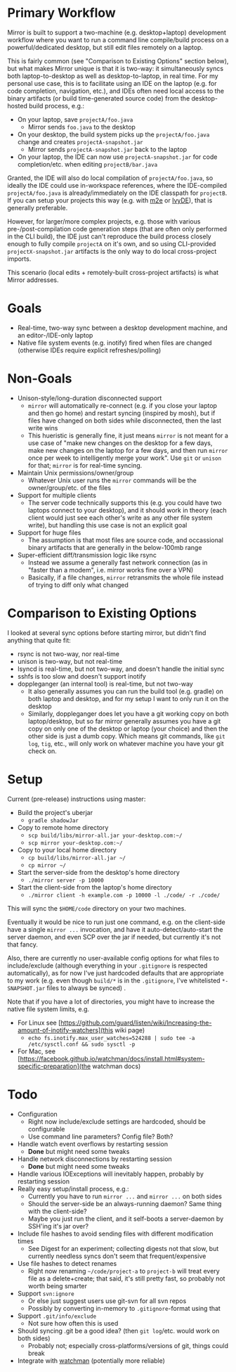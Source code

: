 
Primary Workflow
================

Mirror is built to support a two-machine (e.g. desktop+laptop) development workflow where you want to run a command line compile/build process on a powerful/dedicated desktop, but still edit files remotely on a laptop.

This is fairly common (see "Comparison to Existing Options" section below), but what makes Mirror unique is that it is two-way: it simultaneously syncs both laptop-to-desktop as well as desktop-to-laptop, in real time. For my personal use case, this is to facilitate using an IDE on the laptop (e.g. for code completion, navigation, etc.), and IDEs often need local access to the binary artifacts (or build time-generated source code) from the desktop-hosted build process, e.g.:

* On your laptop, save `projectA/foo.java`
  * Mirror sends `foo.java` to the desktop
* On your desktop, the build system picks up the `projectA/foo.java` change and creates `projectA-snapshot.jar`
  * Mirror sends `projectA-snapshot.jar` back to the laptop
* On your laptop, the IDE can now use `projectA-snapshot.jar` for code completion/etc. when editing `projectB/bar.java`

Granted, the IDE will also do local compilation of `projectA/foo.java`, so ideally the IDE could use in-workspace references, where the IDE-compiled `projectA/foo.java` is already/immediately on the IDE classpath for `projectB`. If you can setup your projects this way (e.g. with [m2e](http://www.eclipse.org/m2e/) or [IvyDE](https://ant.apache.org/ivy/ivyde/)), that is generally preferable.

However, for larger/more complex projects, e.g. those with various pre-/post-compilation code generation steps (that are often only performed in the CLI build), the IDE just can't reproduce the build process closely enough to fully compile `projectA` on it's own, and so using CLI-provided `projectX-snapshot.jar` artifacts is the only way to do local cross-project imports.

This scenario (local edits + remotely-built cross-project artifacts) is what Mirror addresses.

Goals
=====

* Real-time, two-way sync between a desktop development machine, and an editor-/IDE-only laptop
* Native file system events (e.g. inotify) fired when files are changed (otherwise IDEs require explicit refreshes/polling)

Non-Goals
=========

* Unison-style/long-duration disconnected support
  * `mirror` will automatically re-connect (e.g. if you close your laptop and then go home) and restart syncing (inspired by mosh), but if files have changed on both sides while disconnected, then the last write wins
  * This hueristic is generally fine, it just means `mirror` is not meant for a use case of "make new changes on the desktop for a few days, make new changes on the laptop for a few days, and then run `mirror` once per week to intelligently merge your work". Use `git` or `unison` for that; `mirror` is for real-time syncing.
* Maintain Unix permissions/owner/group
  * Whatever Unix user runs the `mirror` commands will be the owner/group/etc. of the files
* Support for multiple clients
  * The server code technically supports this (e.g. you could have two laptops connect to your desktop), and it should work in theory (each client would just see each other's write as any other file system write), but handling this use case is not an explicit goal
* Support for huge files
  * The assumption is that most files are source code, and occassional binary artifacts that are generally in the below-100mb range
* Super-efficient diff/transmission logic like rsync
  * Instead we assume a generally fast network connection (as in "faster than a modem", i.e. mirror works fine over a VPN)
  * Basically, if a file changes, `mirror` retransmits the whole file instead of trying to diff only what changed

Comparison to Existing Options
==============================

I looked at several sync options before starting mirror, but didn't find anything that quite fit:

* rsync is not two-way, nor real-time
* unison is two-way, but not real-time
* lsyncd is real-time, but not two-way, and doesn't handle the initial sync
* sshfs is too slow and doesn't support inotify
* doppleganger (an internal tool) is real-time, but not two-way
  * It also generally assumes you can run the build tool (e.g. gradle) on both laptop and desktop, and for my setup I want to only run it on the desktop
  * Similarly, doppleganger does let you have a git working copy on both laptop/desktop, but so far mirror generally assumes you have a git copy on only one of the desktop or laptop (your choice) and then the other side is just a dumb copy. Which means git commands, like `git log`, `tig`, etc., will only work on whatever machine you have your git check on.

Setup
=====

Current (pre-release) instructions using master:

* Build the project's uberjar
  * `gradle shadowJar`
* Copy to remote home directory
  * `scp build/libs/mirror-all.jar your-desktop.com:~/`
  * `scp mirror your-desktop.com:~/`
* Copy to your local home directory
  * `cp build/libs/mirror-all.jar ~/`
  * `cp mirror ~/`
* Start the server-side from the desktop's home directory
  * `./mirror server -p 10000`
* Start the client-side from the laptop's home directory
  * `./mirror client -h example.com -p 10000 -l ./code/ -r ./code/`

This will sync the `$HOME/code` directory on your two machines.

Eventually it would be nice to run just one command, e.g. on the client-side have a single `mirror ...` invocation, and have it auto-detect/auto-start the server daemon, and even SCP over the jar if needed, but currently it's not that fancy.

Also, there are currently no user-available config options for what files to include/exclude (although everything in your `.gitignore` is respected automatically), as for now I've just hardcoded defaults that are appropriate to my work (e.g. even though `build/*` is in the `.gitignore`, I've whitelisted `*-SNAPSHOT.jar` files to always be synced) .

Note that if you have a lot of directories, you might have to increase the native file system limits, e.g.

* For Linux see [https://github.com/guard/listen/wiki/Increasing-the-amount-of-inotify-watchers](this wiki page)
  * `echo fs.inotify.max_user_watches=524288 | sudo tee -a /etc/sysctl.conf && sudo sysctl -p`
* For Mac, see [https://facebook.github.io/watchman/docs/install.html#system-specific-preparation](the watchman docs)

Todo
====

* Configuration
  * Right now include/exclude settings are hardcoded, should be configurable
  * Use command line parameters? Config file? Both?
* Handle watch event overflows by restarting session
  * **Done** but might need some tweaks
* Handle network disconnections by restarting session 
  * **Done** but might need some tweaks
* Handle various IOExceptions will inevitably happen, probably by restarting session
* Really easy setup/install process, e.g.:
  * Currently you have to run `mirror ...` and `mirror ...` on both sides
  * Should the server-side be an always-running daemon? Same thing with the client-side?
  * Maybe you just run the client, and it self-boots a server-daemon by SSH'ing it's jar over?
* Include file hashes to avoid sending files with different modification times
  * See Digest for an experiment; collecting digests not that slow, but currently needless syncs don't seem that frequent/expensive
* Use file hashes to detect renames
  * Right now renaming `~/code/project-a` to `project-b` will treat every file as a delete+create; that said, it's still pretty fast, so probably not worth being smarter
* Support `svn:ignore`
  * Or else just suggest users use git-svn for all svn repos
  * Possibly by converting in-memory to `.gitignore`-format using that
* Support `.git/info/exclude`
  * Not sure how often this is used
* Should syncing .git be a good idea? (then `git log`/etc. would work on both sides)
  * Probably not; especially cross-platforms/versions of git, things could break
* Integrate with [watchman](https://facebook.github.io/watchman/) (potentially more reliable)


